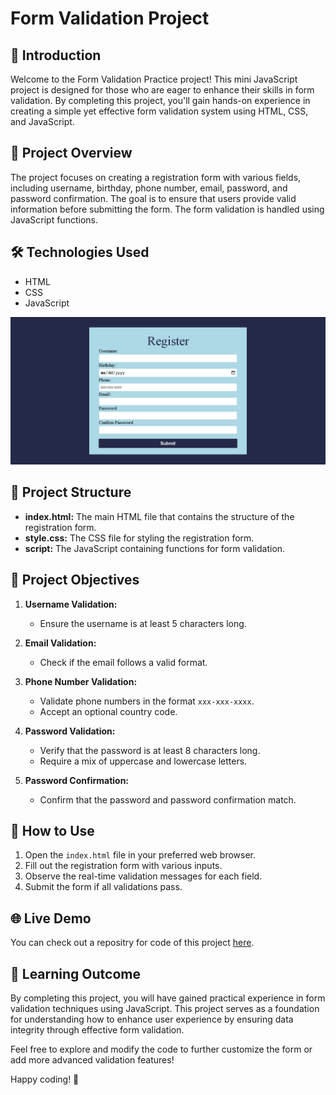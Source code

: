 # Form Validation Project

## 🚀 Introduction

Welcome to the Form Validation Practice project! This mini JavaScript project is designed for those who are eager to enhance their skills in form validation. By completing this project, you'll gain hands-on experience in creating a simple yet effective form validation system using HTML, CSS, and JavaScript.

## 📝 Project Overview

The project focuses on creating a registration form with various fields, including username, birthday, phone number, email, password, and password confirmation. The goal is to ensure that users provide valid information before submitting the form. The form validation is handled using JavaScript functions.

## 🛠 Technologies Used

- HTML
- CSS
- JavaScript


![Form](./Validation-Form.png)

## 📄 Project Structure

- **index.html:** The main HTML file that contains the structure of the registration form.
- **style.css:** The CSS file for styling the registration form.
- **script:** The JavaScript containing functions for form validation.

## 🎯 Project Objectives

1. **Username Validation:**
   - Ensure the username is at least 5 characters long.

2. **Email Validation:**
   - Check if the email follows a valid format.

3. **Phone Number Validation:**
   - Validate phone numbers in the format `xxx-xxx-xxxx`.
   - Accept an optional country code.

4. **Password Validation:**
   - Verify that the password is at least 8 characters long.
   - Require a mix of uppercase and lowercase letters.

5. **Password Confirmation:**
   - Confirm that the password and password confirmation match.

## 🧪 How to Use

1. Open the `index.html` file in your preferred web browser.
2. Fill out the registration form with various inputs.
3. Observe the real-time validation messages for each field.
4. Submit the form if all validations pass.

## 🌐 Live Demo

You can check out a repositry for code of this project [here](https://github.com/ayeshasikander/form-validation.git).

## 🌟 Learning Outcome

By completing this project, you will have gained practical experience in form validation techniques using JavaScript. This project serves as a foundation for understanding how to enhance user experience by ensuring data integrity through effective form validation.

Feel free to explore and modify the code to further customize the form or add more advanced validation features!

Happy coding! 🚀